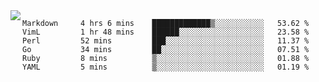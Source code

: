 

<a href="https://github.com/anuraghazra/github-readme-stats">
  <img align="left" src="https://github-readme-stats.vercel.app/api?username=kfly8&count_private=true&show_icons=true&theme=calm" />
</a>


<!--START_SECTION:waka-->

```text
Markdown     4 hrs 6 mins    █████████████▒░░░░░░░░░░░   53.62 %
VimL         1 hr 48 mins    ██████░░░░░░░░░░░░░░░░░░░   23.58 %
Perl         52 mins         ███░░░░░░░░░░░░░░░░░░░░░░   11.37 %
Go           34 mins         ██░░░░░░░░░░░░░░░░░░░░░░░   07.51 %
Ruby         8 mins          ▒░░░░░░░░░░░░░░░░░░░░░░░░   01.88 %
YAML         5 mins          ▒░░░░░░░░░░░░░░░░░░░░░░░░   01.19 %
```

<!--END_SECTION:waka-->
